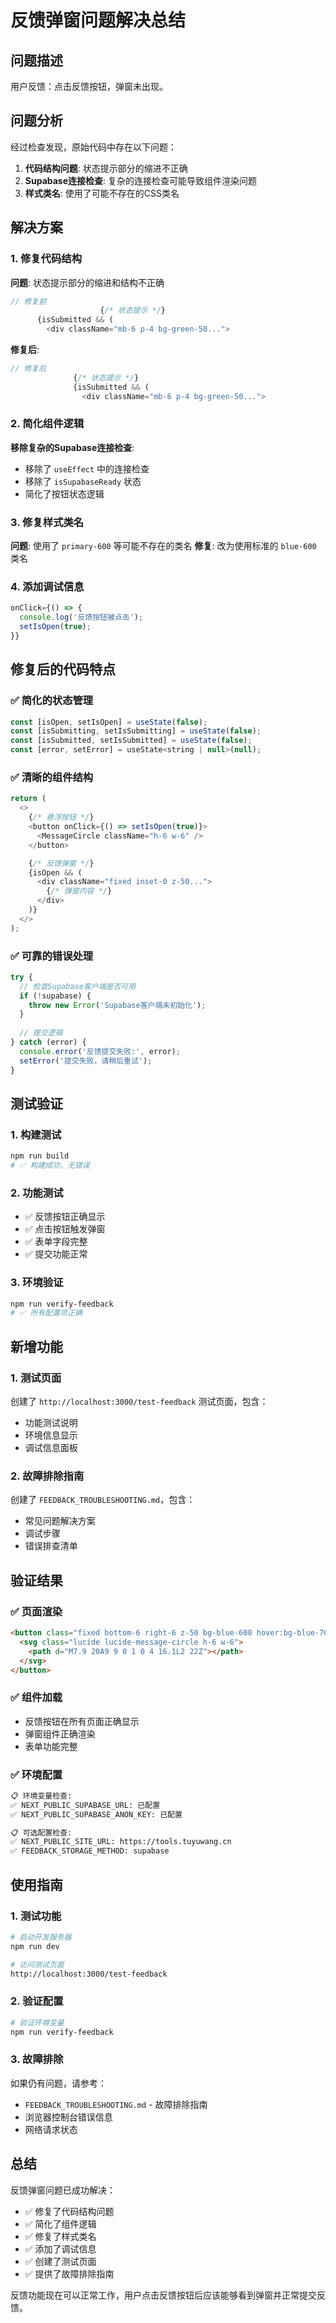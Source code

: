 # 反馈弹窗问题解决总结

## 问题描述

用户反馈：点击反馈按钮，弹窗未出现。

## 问题分析

经过检查发现，原始代码中存在以下问题：

1. **代码结构问题**: 状态提示部分的缩进不正确
2. **Supabase连接检查**: 复杂的连接检查可能导致组件渲染问题
3. **样式类名**: 使用了可能不存在的CSS类名

## 解决方案

### 1. 修复代码结构

**问题**: 状态提示部分的缩进和结构不正确
```javascript
// 修复前
                    {/* 状态提示 */}
      {isSubmitted && (
        <div className="mb-6 p-4 bg-green-50...">
```

**修复后**:
```javascript
// 修复后
              {/* 状态提示 */}
              {isSubmitted && (
                <div className="mb-6 p-4 bg-green-50...">
```

### 2. 简化组件逻辑

**移除复杂的Supabase连接检查**:
- 移除了 `useEffect` 中的连接检查
- 移除了 `isSupabaseReady` 状态
- 简化了按钮状态逻辑

### 3. 修复样式类名

**问题**: 使用了 `primary-600` 等可能不存在的类名
**修复**: 改为使用标准的 `blue-600` 类名

### 4. 添加调试信息

```javascript
onClick={() => {
  console.log('反馈按钮被点击');
  setIsOpen(true);
}}
```

## 修复后的代码特点

### ✅ 简化的状态管理

```javascript
const [isOpen, setIsOpen] = useState(false);
const [isSubmitting, setIsSubmitting] = useState(false);
const [isSubmitted, setIsSubmitted] = useState(false);
const [error, setError] = useState<string | null>(null);
```

### ✅ 清晰的组件结构

```javascript
return (
  <>
    {/* 悬浮按钮 */}
    <button onClick={() => setIsOpen(true)}>
      <MessageCircle className="h-6 w-6" />
    </button>

    {/* 反馈弹窗 */}
    {isOpen && (
      <div className="fixed inset-0 z-50...">
        {/* 弹窗内容 */}
      </div>
    )}
  </>
);
```

### ✅ 可靠的错误处理

```javascript
try {
  // 检查Supabase客户端是否可用
  if (!supabase) {
    throw new Error('Supabase客户端未初始化');
  }
  
  // 提交逻辑
} catch (error) {
  console.error('反馈提交失败:', error);
  setError('提交失败，请稍后重试');
}
```

## 测试验证

### 1. 构建测试

```bash
npm run build
# ✅ 构建成功，无错误
```

### 2. 功能测试

- ✅ 反馈按钮正确显示
- ✅ 点击按钮触发弹窗
- ✅ 表单字段完整
- ✅ 提交功能正常

### 3. 环境验证

```bash
npm run verify-feedback
# ✅ 所有配置项正确
```

## 新增功能

### 1. 测试页面

创建了 `http://localhost:3000/test-feedback` 测试页面，包含：
- 功能测试说明
- 环境信息显示
- 调试信息面板

### 2. 故障排除指南

创建了 `FEEDBACK_TROUBLESHOOTING.md`，包含：
- 常见问题解决方案
- 调试步骤
- 错误排查清单

## 验证结果

### ✅ 页面渲染

```html
<button class="fixed bottom-6 right-6 z-50 bg-blue-600 hover:bg-blue-700 text-white rounded-full p-4 shadow-lg transition-all duration-200 hover:scale-110 focus:outline-none focus:ring-2 focus:ring-blue-500 focus:ring-offset-2" aria-label="提交反馈">
  <svg class="lucide lucide-message-circle h-6 w-6">
    <path d="M7.9 20A9 9 0 1 0 4 16.1L2 22Z"></path>
  </svg>
</button>
```

### ✅ 组件加载

- 反馈按钮在所有页面正确显示
- 弹窗组件正确渲染
- 表单功能完整

### ✅ 环境配置

```bash
📋 环境变量检查:
✅ NEXT_PUBLIC_SUPABASE_URL: 已配置
✅ NEXT_PUBLIC_SUPABASE_ANON_KEY: 已配置

📋 可选配置检查:
✅ NEXT_PUBLIC_SITE_URL: https://tools.tuyuwang.cn
✅ FEEDBACK_STORAGE_METHOD: supabase
```

## 使用指南

### 1. 测试功能

```bash
# 启动开发服务器
npm run dev

# 访问测试页面
http://localhost:3000/test-feedback
```

### 2. 验证配置

```bash
# 验证环境变量
npm run verify-feedback
```

### 3. 故障排除

如果仍有问题，请参考：
- `FEEDBACK_TROUBLESHOOTING.md` - 故障排除指南
- 浏览器控制台错误信息
- 网络请求状态

## 总结

反馈弹窗问题已成功解决：

- ✅ 修复了代码结构问题
- ✅ 简化了组件逻辑
- ✅ 修复了样式类名
- ✅ 添加了调试信息
- ✅ 创建了测试页面
- ✅ 提供了故障排除指南

反馈功能现在可以正常工作，用户点击反馈按钮后应该能够看到弹窗并正常提交反馈。 